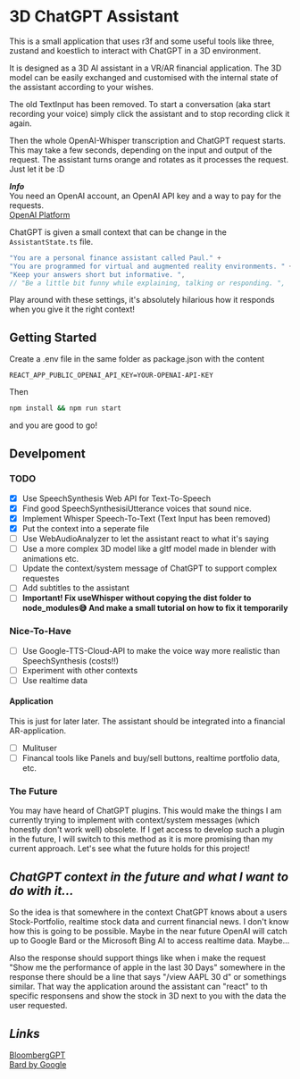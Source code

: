 # 3D ChatGPT Assistant

This is a small application that uses r3f and some useful tools like three, zustand and koestlich to interact with ChatGPT in a 3D environment.

It is designed as a 3D AI assistant in a VR/AR financial application.
The 3D model can be easily exchanged and customised with the internal state of the assistant according to your wishes.

The old TextInput has been removed. To start a conversation (aka start recording your voice) simply click the assistant and to stop recording click it again.

Then the whole OpenAI-Whisper transcription and ChatGPT request starts. This may take a few seconds, depending on the input and output of the request. The assistant turns orange and rotates as it processes the request. Just let it be :D

**_Info_**  
You need an OpenAI account, an OpenAI API key and a way to pay for the requests.  
[OpenAI Platform](https://platform.openai.com/)

ChatGPT is given a small context that can be change in the `AssistantState.ts` file.

```js
"You are a personal finance assistant called Paul." +
"You are programmed for virtual and augmented reality environments. " +
"Keep your answers short but informative. ",
// "Be a little bit funny while explaining, talking or responding. ",
```

Play around with these settings, it's absolutely hilarious how it responds when you give it the right context!

## **Getting Started**

Create a .env file in the same folder as package.json with the content

```.env
REACT_APP_PUBLIC_OPENAI_API_KEY=YOUR-OPENAI-API-KEY
```

Then

```zsh
npm install && npm run start
```

and you are good to go!

## **Develpoment**

### **TODO**

- [x] Use SpeechSynthesis Web API for Text-To-Speech
- [x] Find good SpeechSynthesisiUtterance voices that sound nice.
- [x] Implement Whisper Speech-To-Text (Text Input has been removed)
- [x] Put the context into a seperate file
- [ ] Use WebAudioAnalyzer to let the assistant react to what it's saying
- [ ] Use a more complex 3D model like a gltf model made in blender with animations etc.
- [ ] Update the context/system message of ChatGPT to support complex requestes
- [ ] Add subtitles to the assistant
- [ ] **Important! Fix useWhisper without copying the dist folder to node_modules😅 And make a small tutorial on how to fix it temporarily**

### **Nice-To-Have**

- [ ] Use Google-TTS-Cloud-API to make the voice way more realistic than SpeechSynthesis (costs!!)
- [ ] Experiment with other contexts
- [ ] Use realtime data

#### **Application**

This is just for later later. The assistant should be integrated into a financial AR-application.

- [ ] Mulituser
- [ ] Financal tools like Panels and buy/sell buttons, realtime portfolio data, etc.

### **The Future**

You may have heard of ChatGPT plugins. This would make the things I am currently trying to implement with context/system messages (which honestly don't work well) obsolete. If I get access to develop such a plugin in the future, I will switch to this method as it is more promising than my current approach. Let's see what the future holds for this project!

## _ChatGPT context in the future and what I want to do with it..._

So the idea is that somewhere in the context ChatGPT knows about a users Stock-Portfolio, realtime stock data and current financial news.
I don't know how this is going to be possible. Maybe in the near future OpenAI will catch up to Google Bard or the Microsoft Bing AI to access realtime data. Maybe...

Also the response should support things like when i make the request "Show me the performance of apple in the last 30 Days" somewhere in the response there should be a line that says "/view AAPL 30 d" or somethings similar. That way the application around the assistant can "react" to th specific responsens and show the stock in 3D next to you with the data the user requested.

## _Links_

[BloombergGPT](https://www.bloomberg.com/company/press/bloomberggpt-50-billion-parameter-llm-tuned-finance/)  
[Bard by Google](https://bard.google.com/?hl=en)
